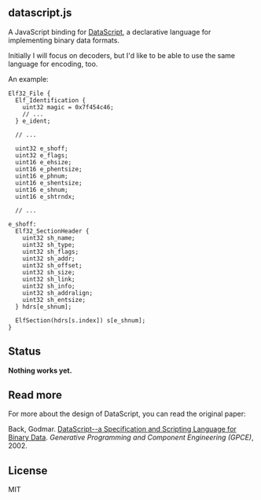 ## datascript.js

A JavaScript binding for [DataScript](http://datascript.sourceforge.net),
a declarative language for implementing binary data formats.

Initially I will focus on decoders, but I'd like to be able to use the same
language for encoding, too.

An example:

```
Elf32_File {
  Elf_Identification {
    uint32 magic = 0x7f454c46;
    // ...
  } e_ident;

  // ...

  uint32 e_shoff;
  uint32 e_flags;
  uint16 e_ehsize;
  uint16 e_phentsize;
  uint16 e_phnum;
  uint16 e_shentsize;
  uint16 e_shnum;
  uint16 e_shtrndx;

  // ...

e_shoff:
  Elf32_SectionHeader {
    uint32 sh_name;
    uint32 sh_type;
    uint32 sh_flags;
    uint32 sh_addr;
    uint32 sh_offset;
    uint32 sh_size;
    uint32 sh_link;
    uint32 sh_info;
    uint32 sh_addralign;
    uint32 sh_entsize;
  } hdrs[e_shnum];

  ElfSection(hdrs[s.index]) s[e_shnum];
}
```

## Status

**Nothing works yet.**

## Read more

For more about the design of DataScript, you can read the original paper:

Back, Godmar. [DataScript--a Specification and Scripting Language for Binary Data](http://people.cs.vt.edu/~gback/papers/gback-datascript-gpce2002.pdf). *Generative Programming and Component Engineering (GPCE)*, 2002.

## License

MIT
